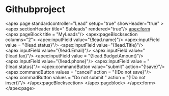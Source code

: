 # Githubproject
<apex:page standardcontroller="Lead" setup="true" showHeader="true"  >
   <apex:sectionHeader title=" Subleads" rendered="true"/>
    <apex:form>
    <apex:pageBlock title = "MyLeads"/>
       <apex:pageBlocksection columns="2">
         <apex:inputField value="{!lead.name}"/>
         <apex:inputField value = "{!lead.status}"/>
            <apex:inputField value="{!lead.Title}"/> 
              <apex:inputField value="{!lead.Email}"/>
                <apex:inputField value="{!lead.fax}"/>
                <apex:inputField value = "{!lead.BudgetAmount}"/>
                    <apex:inputField value="{!lead.phone}"/>
                         <apex:inputField value = "{!lead.status}"/>
                            <apex:commandButton value="submit" action="{!save}"/>
                              <apex:commandButton values = "cancel" action = "{!Do not save}"/>
                               <apex:commadButton values = "Do not submit " action = "{!Do not insert}"/>
             </apex:pageBlocksection>
         </apex:pageblock>
  </apex:form>
 </apex:page>
